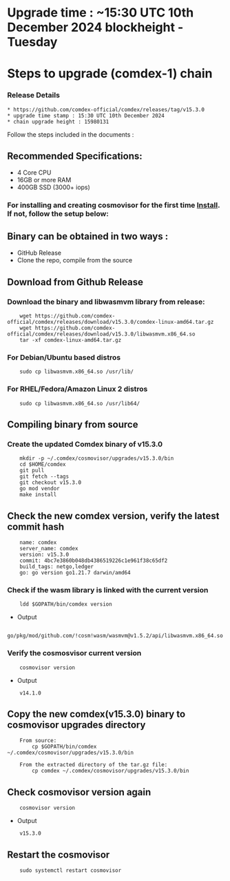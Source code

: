 # Upgrade time : ~15:30 UTC 10th December 2024 blockheight - Tuesday

# Steps to upgrade (comdex-1) chain

### Release Details

    * https://github.com/comdex-official/comdex/releases/tag/v15.3.0
    * upgrade time stamp : 15:30 UTC 10th December 2024
    * chain upgrade height : 15980131

Follow the steps included in the documents :

## Recommended Specifications:

- 4 Core CPU
- 16GB or more RAM
- 400GB SSD (3000+ iops)

### For installing and creating cosmovisor for the first time [Install](https://github.com/comdex-official/networks/blob/main/testnet/cosmovisor-setup.md). If not, follow the setup below:

## Binary can be obtained in two ways :

- GitHub Release    
- Clone the repo, compile from the source

## Download from Github Release

### Download the binary and libwasmvm library from release:

```shell
    wget https://github.com/comdex-official/comdex/releases/download/v15.3.0/comdex-linux-amd64.tar.gz
    wget https://github.com/comdex-official/comdex/releases/download/v15.3.0/libwasmvm.x86_64.so
    tar -xf comdex-linux-amd64.tar.gz
```

### For Debian/Ubuntu based distros

```shell
    sudo cp libwasmvm.x86_64.so /usr/lib/
```

### For RHEL/Fedora/Amazon Linux 2 distros

```shell
    sudo cp libwasmvm.x86_64.so /usr/lib64/
```

## Compiling binary from source

### Create the updated Comdex binary of v15.3.0

```shell
    mkdir -p ~/.comdex/cosmovisor/upgrades/v15.3.0/bin
    cd $HOME/comdex
    git pull
    git fetch --tags
    git checkout v15.3.0
    go mod vendor
    make install
```

## Check the new comdex version, verify the latest commit hash

```shell
    name: comdex
    server_name: comdex
    version: v15.3.0
    commit: 4bc7e3860b048db4386519226c1e961f38c65df2
    build_tags: netgo,ledger
    go: go version go1.21.7 darwin/amd64
```

### Check if the wasm library is linked with the current version

```shell
    ldd $GOPATH/bin/comdex version
```

- Output
```shell
    go/pkg/mod/github.com/!cosm!wasm/wasmvm@v1.5.2/api/libwasmvm.x86_64.so
```

### Verify the cosmosvisor current version

```shell
    cosmovisor version
```
- Output
```shell
    v14.1.0
```

## Copy the new comdex(v15.3.0) binary to cosmovisor upgrades directory

```shell
    From source:
        cp $GOPATH/bin/comdex ~/.comdex/cosmovisor/upgrades/v15.3.0/bin

    From the extracted directory of the tar.gz file:
        cp comdex ~/.comdex/cosmovisor/upgrades/v15.3.0/bin
```

## Check cosmovisor version again

```shell
    cosmovisor version
```
- Output
```shell
    v15.3.0
```

## Restart the cosmovisor

```shell
    sudo systemctl restart cosmovisor
```
